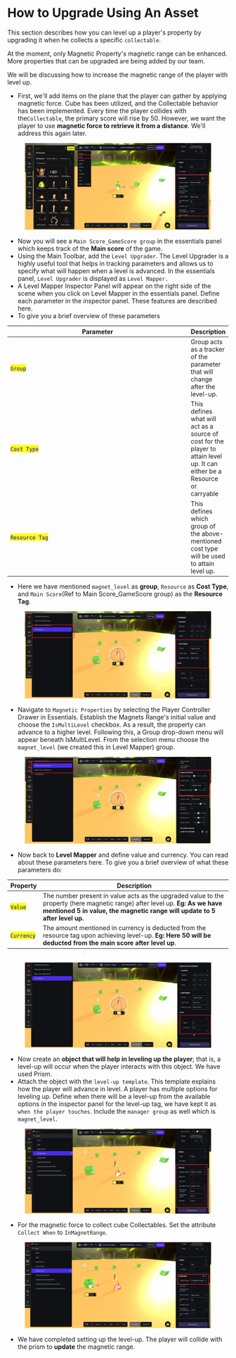 # How to Upgrade Using An Asset

This section describes how you can level up a player's property by upgrading it when he collects a specific `collectable`.

At the moment, only Magnetic Property's magnetic range can be enhanced. More properties that can be upgraded are being added by our team.

We will be discussing how to increase the magnetic range of the player with level up.

* First, we'll add items on the plane that the player can gather by applying magnetic force. Cube has been utilized, and the Collectable behavior has been implemented. Every time the player collides with the`Collectable`, the primary score will rise by 50. However, we want the player to use **magnetic force to retrieve it from a distance**. We'll address this again later.

<figure><img src="../.gitbook/assets/image (8).png" alt=""><figcaption></figcaption></figure>

* Now you will see a `Main Score_GameScore group` in the essentials panel which keeps track of the **Main score** of the game.
* Using the Main Toolbar, add the `Level Upgrader`. The Level Upgrader is a highly useful tool that helps in tracking parameters and allows us to specify what will happen when a level is advanced. In the essentials panel, `Level Upgrader` is displayed as `Level Mapper.`
* A Level Mapper Inspector Panel will appear on the right side of the scene when you click on Level Mapper in the essentials panel. Define each parameter in the inspector panel. These features are described here.
* To give you a brief overview of these parameters

<table><thead><tr><th width="428">Parameter</th><th>Description</th></tr></thead><tbody><tr><td><mark style="color:blue;"><code>Group</code></mark></td><td>Group acts as a tracker of the parameter that will change after the level-up.</td></tr><tr><td><mark style="color:blue;"><code>Cost Type</code></mark></td><td>This defines what will act as a source of cost for the player to attain level up. It can either be a Resource or carryable</td></tr><tr><td><mark style="color:blue;"><code>Resource Tag</code></mark></td><td>This defines which group of the above-mentioned cost type will be used to attain level up. </td></tr></tbody></table>

* Here we have mentioned `magnet_level` as **group**, `Resource` as **Cost Type**, and `Main Score`(Ref to Main Score\_GameScore group) as the **Resource Tag**.

<figure><img src="../.gitbook/assets/image (1) (1).png" alt=""><figcaption></figcaption></figure>

* Navigate to `Magnetic Properties` by selecting the Player Controller Drawer in Essentials. Establish the Magnets Range's initial value and choose the `IsMultiLevel` checkbox. As a result, the property can advance to a higher level. Following this, a Group drop-down menu will appear beneath IsMultiLevel. From the selection menu choose the `magnet_level` (we created this in Level Mapper) group.

<figure><img src="../.gitbook/assets/image (2) (1).png" alt=""><figcaption></figcaption></figure>

* Now back to **Level Mapper** and define value and currency. You can read about these parameters here. To give you a brief overview of what these parameters do:&#x20;

| Property                                    | Description                                                                                                                                                                                               |
| ------------------------------------------- | --------------------------------------------------------------------------------------------------------------------------------------------------------------------------------------------------------- |
| <mark style="color:blue;">`Value`</mark>    | The number present in value acts as the upgraded value to the property (here magnetic range) after level up. **Eg: As we have mentioned 5 in value, the magnetic range will update to 5 after level up.** |
| <mark style="color:blue;">`Currency`</mark> | The amount mentioned in currency is deducted from the resource tag upon achieving level-up. **Eg: Here 50 will be deducted from the main score after level up**.                                          |

<figure><img src="../.gitbook/assets/image (3) (1).png" alt=""><figcaption></figcaption></figure>

* Now create an **object that will help in leveling up the player**; that is, a level-up will occur when the player interacts with this object. We have used Prism.
* Attach the object with the `level-up template`. This template explains how the player will advance in level. A player has multiple options for leveling up. Define when there will be a level-up from the available options in the inspector panel for the level-up tag, we have kept it as `when the player touches`. Include the `manager group` as well which is `magnet_level`.

<figure><img src="../.gitbook/assets/image (4) (1).png" alt=""><figcaption></figcaption></figure>

* For the magnetic force to collect cube Collectables. Set the attribute `Collect When` to `InMagnetRange`.

<figure><img src="../.gitbook/assets/image (5) (1).png" alt=""><figcaption></figcaption></figure>

* We have completed setting up the level-up. The player will collide with the prism to **update** the magnetic range.

